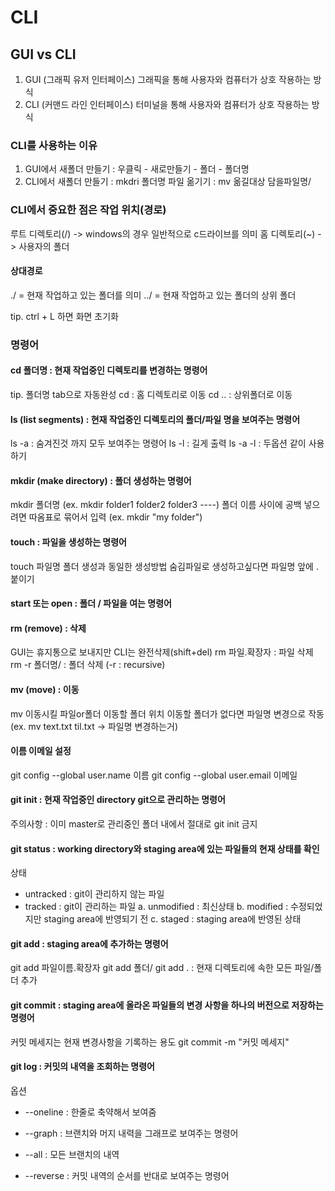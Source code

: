 # CLI

## GUI vs CLI

1. GUI (그래픽 유저 인터페이스)
   그래픽을 통해 사용자와 컴퓨터가 상호 작용하는 방식
2. CLI (커맨드 라인 인터페이스)
   터미널을 통해 사용자와 컴퓨터가 상호 작용하는 방식

### CLI를 사용하는 이유

1. GUI에서 새폴더 만들기 : 우클릭 - 새로만들기 - 폴더 - 폴더명
2. CLI에서 새폴더 만들기 : mkdri 폴더명
                파일 옮기기 : mv 옮길대상 담을파일명/

### CLI에서 중요한 점은 작업 위치(경로)

루트 디렉토리(/) -> windows의 경우 일반적으로 c드라이브를 의미
홈 디렉토리(~) -> 사용자의 폴더

#### 상대경로

./ = 현재 작업하고 있는 폴더를 의미
../ = 현재 작업하고 있는 폴더의 상위 폴더

tip. ctrl + L 하면 화면 초기화

### 명령어

#### cd 폴더명 : 현재 작업중인 디렉토리를 변경하는 명령어

tip. 폴더명 tab으로 자동완성
cd : 홈 디렉토리로 이동
cd .. : 상위폴더로 이동

#### ls (list segments) : 현재 작업중인 디렉토리의 폴더/파일 명을 보여주는 명령어

ls -a : 숨겨진것 까지 모두 보여주는 명령어
ls -l : 길게 출력
ls -a -l : 두옵션 같이 사용하기

#### mkdir (make directory) : 폴더 생성하는 명령어

mkdir 폴더명 (ex. mkdir folder1 folder2 folder3 ----)
폴더 이름 사이에 공백 넣으려면 따옴표로 묶어서 입력 (ex. mkdir "my folder")

#### touch : 파일을 생성하는 명령어

touch 파일명
폴더 생성과 동일한 생성방법
숨김파일로 생성하고싶다면 파일명 앞에 .붙이기

#### start 또는 open : 폴더 / 파일을 여는 명령어

#### rm (remove) : 삭제

GUI는 휴지통으로 보내지만
CLI는 완전삭제(shift+del)
rm 파일.확장자 : 파일 삭제
rm -r 폴더명/ : 폴더 삭제 (-r : recursive)

#### mv (move) : 이동

mv 이동시킬 파일or폴더 이동할 폴더
위치 이동할 폴더가 없다면 파일명 변경으로 작동 (ex. mv text.txt til.txt -> 파일명 변경하는거)

#### 이름 이메일 설정

git config --global user.name 이름
git config --global user.email 이메일

#### git init : 현재 작업중인 directory git으로 관리하는 명령어

주의사항 : 이미 master로 관리중인 폴더 내에서 절대로 git init 금지

#### git status : working directory와 staging area에 있는 파일들의 현재 상태를 확인

상태

* untracked : git이 관리하지 않는 파일
* tracked : git이 관리하는 파일
  a. unmodified : 최신상태
  b. modified : 수정되었지만 staging area에 반영되기 전
  c. staged : staging area에 반영된 상태

#### git add : staging area에 추가하는 명령어

git add 파일이름.확장자
git add 폴더/
git add . : 현재 디렉토리에 속한 모든 파일/폴더 추가

#### git commit : staging area에 올라온 파일들의 변경 사항을 하나의 버전으로 저장하는 명령어

커밋 메세지는 현재 변경사항을 기록하는 용도
git commit -m "커밋 메세지"

#### git log : 커밋의 내역을 조회하는 명령어

옵션

* --oneline : 한줄로 축약해서 보여줌

* --graph : 브랜치와 머지 내력을 그래프로 보여주는 명령어

* --all : 모든 브랜치의 내역

* --reverse : 커밋 내역의 순서를 반대로 보여주는 명령어